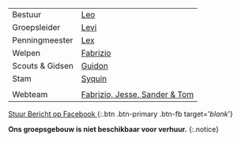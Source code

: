 |                |                                                               |
|----------------|---------------------------------------------------------------|
| Bestuur        |  [Leo](mailto:leo@nognooitmeegemaakt.nl)                      |
| Groepsleider   |  [Levi](mailto:levi@nognooitmeegemaakt.nl)                    |
| Penningmeester |  [Lex](mailto:lex@nognooitmeegemaakt.nl)                      |
| Welpen         |  [Fabrizio](mailto:fabrizio@nognooitmeegemaakt.nl)            |
| Scouts & Gidsen|  [Guidon](mailto:guidon@nognooitmeegemaakt.nl)                |
| Stam           |  [Syquin](mailto:syquin@nognooitmeegemaakt.nl)                |
|                |                                                               |
| Webteam        |  [Fabrizio, Jesse, Sander & Tom](mailto:webteam@nognooitmeegemaakt.nl)|

[ Stuur Bericht op Facebook ](https://m.me/nognooitmeegemaakt){:.btn .btn-primary .btn-fb target='_blank_'}

**Ons groepsgebouw is niet beschikbaar voor verhuur.**
{:.notice}